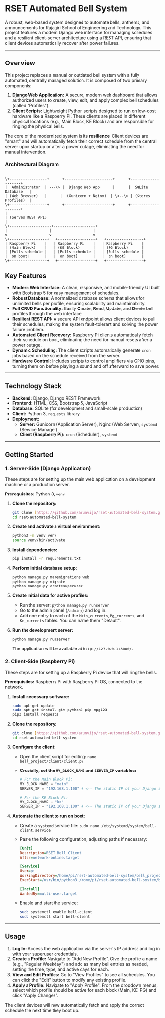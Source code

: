 # RSET Automated Bell System

A robust, web-based system designed to automate bells, anthems, and announcements for Rajagiri School of Engineering and Technology. This project features a modern Django web interface for managing schedules and a resilient client-server architecture using a REST API, ensuring that client devices automatically recover after power failures.

---

## Overview

This project replaces a manual or outdated bell system with a fully automated, centrally managed solution. It is composed of two primary components:

1.  **Django Web Application:** A secure, modern web dashboard that allows authorized users to create, view, edit, and apply complex bell schedules (called "Profiles").
2.  **Client Scripts:** Lightweight Python scripts designed to run on low-cost hardware like a Raspberry Pi. These clients are placed in different physical locations (e.g., Main Block, KE Block) and are responsible for ringing the physical bells.

The core of the modernized system is its **resilience**. Client devices are "smart" and will automatically fetch their correct schedule from the central server upon startup or after a power outage, eliminating the need for manual intervention.

### Architectural Diagram

```

\+-----------------+      +----------------------+      +--------------------+
|  Administrator  | ---\> |  Django Web App      |      |  SQLite Database   |
| (Web Browser)   |      |  (Gunicorn + Nginx)  | \<--\> | (Stores Profiles)  |
\+-----------------+      +----------------------+      +--------------------+
|
| (Serves REST API)
|
\+-------------------+-------------------+
|                   |                   |
v                   v                   v
\+-----------------+   +-----------------+   +-----------------+
| Raspberry Pi    |   | Raspberry Pi    |   | Raspberry Pi    |
| (Main Block)    |   | (KE Block)      |   | (PG Block)      |
| [Pulls schedule |   | [Pulls schedule |   | [Pulls schedule |
|  on boot]       |   |  on boot]       |   |  on boot]       |
\+-----------------+   +-----------------+   +-----------------+

````

## Key Features

* **Modern Web Interface:** A clean, responsive, and mobile-friendly UI built with Bootstrap 5 for easy management of schedules.
* **Robust Database:** A normalized database schema that allows for unlimited bells per profile, ensuring scalability and maintainability.
* **Full CRUD Functionality:** Easily **C**reate, **R**ead, **U**pdate, and **D**elete bell profiles through the web interface.
* **Resilient REST API:** A secure API endpoint allows client devices to pull their schedules, making the system fault-tolerant and solving the power failure problem.
* **Automated Client Recovery:** Raspberry Pi clients automatically fetch their schedule on boot, eliminating the need for manual resets after a power outage.
* **Dynamic Scheduling:** The client scripts automatically generate `cron` jobs based on the schedule received from the server.
* **Hardware Control:** Includes scripts to control amplifiers via GPIO pins, turning them on before playing a sound and off afterward to save power.

---

## Technology Stack

* **Backend:** Django, Django REST Framework
* **Frontend:** HTML, CSS, Bootstrap 5, JavaScript
* **Database:** SQLite (for development and small-scale production)
* **Client:** Python 3, `requests` library
* **Deployment:**
    * **Server:** Gunicorn (Application Server), Nginx (Web Server), `systemd` (Service Manager)
    * **Client (Raspberry Pi):** `cron` (Scheduler), `systemd`

---

## Getting Started

### 1. Server-Side (Django Application)

These steps are for setting up the main web application on a development machine or a production server.

**Prerequisites:** Python 3, `venv`

1.  **Clone the repository:**
    ```bash
    git clone [https://github.com/arunvijo/rset-automated-bell-system.git](https://github.com/arunvijo/rset-automated-bell-system.git)
    cd rset-automated-bell-system
    ```

2.  **Create and activate a virtual environment:**
    ```bash
    python3 -m venv venv
    source venv/bin/activate
    ```

3.  **Install dependencies:**
    ```bash
    pip install -r requirements.txt
    ```

4.  **Perform initial database setup:**
    ```bash
    python manage.py makemigrations web
    python manage.py migrate
    python manage.py createsuperuser
    ```

5.  **Create initial data for active profiles:**
    * Run the server: `python manage.py runserver`
    * Go to the admin panel (`/admin/`) and log in.
    * Add one entry to each of the `Main_currents`, `Pg_currents`, and `Ke_currents` tables. You can name them "Default".

6.  **Run the development server:**
    ```bash
    python manage.py runserver
    ```
    The application will be available at `http://127.0.0.1:8000/`.

### 2. Client-Side (Raspberry Pi)

These steps are for setting up a Raspberry Pi device that will ring the bells.

**Prerequisites:** Raspberry Pi with Raspberry Pi OS, connected to the network.

1.  **Install necessary software:**
    ```bash
    sudo apt-get update
    sudo apt-get install git python3-pip mpg123
    pip3 install requests
    ```

2.  **Clone the repository:**
    ```bash
    git clone [https://github.com/arunvijo/rset-automated-bell-system.git](https://github.com/arunvijo/rset-automated-bell-system.git)
    cd rset-automated-bell-system
    ```

3.  **Configure the client:**
    * Open the client script for editing: `nano bell_project/client/client.py`
    * **Crucially, set the `MY_BLOCK_NAME` and `SERVER_IP` variables:**

        ```python
        # For the Main Block Pi:
        MY_BLOCK_NAME = "main" 
        SERVER_IP = "192.168.1.100" # <-- The static IP of your Django server

        # For the KE Block Pi:
        MY_BLOCK_NAME = "ke" 
        SERVER_IP = "192.168.1.100" # <-- The static IP of your Django server
        ```

4.  **Automate the client to run on boot:**
    * Create a `systemd` service file: `sudo nano /etc/systemd/system/bell-client.service`
    * Paste the following configuration, adjusting paths if necessary:

        ```ini
        [Unit]
        Description=RSET Bell Client
        After=network-online.target

        [Service]
        User=pi
        WorkingDirectory=/home/pi/rset-automated-bell-system/bell_project/client
        ExecStart=/usr/bin/python3 /home/pi/rset-automated-bell-system/bell_project/client/client.py

        [Install]
        WantedBy=multi-user.target
        ```
    * Enable and start the service:
        ```bash
        sudo systemctl enable bell-client
        sudo systemctl start bell-client
        ```

---

## Usage

1.  **Log In:** Access the web application via the server's IP address and log in with your superuser credentials.
2.  **Create a Profile:** Navigate to "Add New Profile". Give the profile a name (e.g., "Regular Weekday") and add as many bell entries as needed, setting the time, type, and active days for each.
3.  **View and Edit Profiles:** Go to "View Profiles" to see all schedules. You can click the "Edit" button to modify any existing profile.
4.  **Apply a Profile:** Navigate to "Apply Profile". From the dropdown menus, select which profile should be active for each block (Main, KE, PG) and click "Apply Changes".

The client devices will now automatically fetch and apply the correct schedule the next time they boot up.

````
